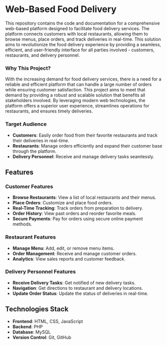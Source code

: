 # Web-Based Food Delivery

This repository contains the code and documentation for a comprehensive web-based platform designed to facilitate food delivery services. The platform connects customers with local restaurants, allowing them to browse menus, place orders, and track deliveries in real-time. This solution aims to revolutionize the food delivery experience by providing a seamless, efficient, and user-friendly interface for all parties involved - customers, restaurants, and delivery personnel.

### Why This Project?
With the increasing demand for food delivery services, there is a need for a reliable and efficient platform that can handle a large number of orders while ensuring customer satisfaction. This project aims to meet that demand by providing a robust and scalable solution that benefits all stakeholders involved. By leveraging modern web technologies, the platform offers a superior user experience, streamlines operations for restaurants, and ensures timely deliveries.

### Target Audience
- **Customers**: Easily order food from their favorite restaurants and track their deliveries in real-time.
- **Restaurants**: Manage orders efficiently and expand their customer base through the platform.
- **Delivery Personnel**: Receive and manage delivery tasks seamlessly.

## Features

### Customer Features
- **Browse Restaurants**: View a list of local restaurants and their menus.
- **Place Orders**: Customize and place food orders.
- **Real-Time Tracking**: Track orders from preparation to delivery.
- **Order History**: View past orders and reorder favorite meals.
- **Secure Payments**: Pay for orders using secure online payment methods.

### Restaurant Features
- **Manage Menu**: Add, edit, or remove menu items.
- **Order Management**: Receive and manage customer orders.
- **Analytics**: View sales reports and customer feedback.

### Delivery Personnel Features
- **Receive Delivery Tasks**: Get notified of new delivery tasks.
- **Navigation**: Get directions to restaurant and delivery locations.
- **Update Order Status**: Update the status of deliveries in real-time.

## Technologies Stack

- **Frontend**: HTML, CSS, JavaScript
- **Backend**: PHP
- **Database**: MySQL
- **Version Control**: Git, GitHub
